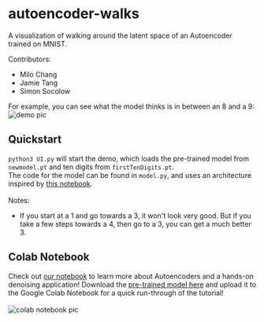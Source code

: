 # autoencoder-walks

A visualization of walking around the latent space of an Autoencoder trained on MNIST.  

Contributors:
- Milo Chang
- Jamie Tang
- Simon Socolow
  
For example, you can see what the model thinks is in between an 8 and a 9:  ![demo pic](https://raw.githubusercontent.com/ssocolow/autoencoder-walks/main/demo.png)  

## Quickstart
`python3 UI.py` will start the demo, which loads the pre-trained model from `newmodel.pt` and ten digits from `firstTenDigits.pt`.  
The code for the model can be found in `model.py`, and uses an architecture inspired by [this notebook](https://www.eecs.qmul.ac.uk/~sgg/_ECS795P_/papers/WK07-8_PyTorch_Tutorial2.html).  <br><br>Notes:
- If you start at a 1 and go towards a 3, it won't look very good. But if you take a few steps towards a 4, then go to a 3, you can get a much better 3.

## Colab Notebook
Check out [our notebook](https://colab.research.google.com/drive/1d6SCKH-AVXe5JO0dLGqVVMnzxSvtHRE1?usp=sharing) to learn more about Autoencoders and a hands-on denoising application! Download the [pre-trained model here](https://drive.google.com/file/d/15ASJL8kMWnWGc9mo6icnPRyUKPGSJQWk/view?usp=sharing) and upload it to the Google Colab Notebook for a quick run-through of the tutorial!  <br><br>
![colab notebook pic](https://raw.githubusercontent.com/ssocolow/autoencoder-walks/main/autoencodercollab.png)
